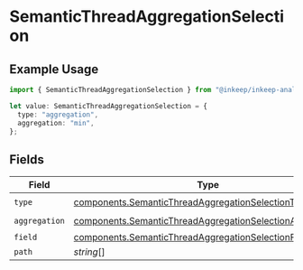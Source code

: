 # SemanticThreadAggregationSelection

## Example Usage

```typescript
import { SemanticThreadAggregationSelection } from "@inkeep/inkeep-analytics/models/components";

let value: SemanticThreadAggregationSelection = {
  type: "aggregation",
  aggregation: "min",
};
```

## Fields

| Field                                                                                                                                | Type                                                                                                                                 | Required                                                                                                                             | Description                                                                                                                          |
| ------------------------------------------------------------------------------------------------------------------------------------ | ------------------------------------------------------------------------------------------------------------------------------------ | ------------------------------------------------------------------------------------------------------------------------------------ | ------------------------------------------------------------------------------------------------------------------------------------ |
| `type`                                                                                                                               | [components.SemanticThreadAggregationSelectionType](../../models/components/semanticthreadaggregationselectiontype.md)               | :heavy_check_mark:                                                                                                                   | N/A                                                                                                                                  |
| `aggregation`                                                                                                                        | [components.SemanticThreadAggregationSelectionAggregation](../../models/components/semanticthreadaggregationselectionaggregation.md) | :heavy_check_mark:                                                                                                                   | N/A                                                                                                                                  |
| `field`                                                                                                                              | [components.SemanticThreadAggregationSelectionField](../../models/components/semanticthreadaggregationselectionfield.md)             | :heavy_minus_sign:                                                                                                                   | N/A                                                                                                                                  |
| `path`                                                                                                                               | *string*[]                                                                                                                           | :heavy_minus_sign:                                                                                                                   | N/A                                                                                                                                  |
